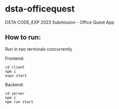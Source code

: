 # dsta-officequest
DSTA CODE_EXP 2023 Submission - Office Quest App

## How to run:

Run in two terminals concurrently

Frontend:
```
cd client
npm i
expo start
```

Backend:
```
cd server
npm i
npm run start
```